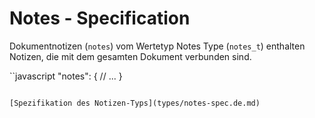 # Notes - Specification

Dokumentnotizen (`notes`) vom Wertetyp Notes Type (`notes_t`) enthalten Notizen, die mit dem gesamten Dokument verbunden sind.

``javascript
"notes": {
  // ...
}
```

[Spezifikation des Notizen-Typs](types/notes-spec.de.md)